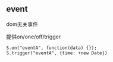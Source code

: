 ## event

dom无关事件

提供on/one/off/trigger

    S.on("eventA", function(data) {});
    S.trigger("eventA", {time: +new Date})